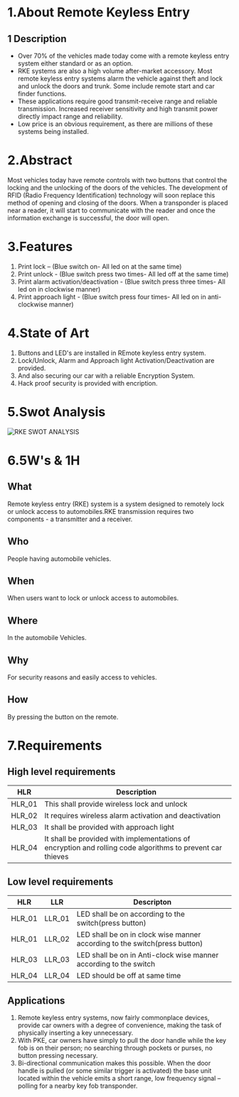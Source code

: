 # 1.About Remote Keyless Entry

## 1 Description
* Over 70% of the vehicles made today come with a remote keyless entry  system either standard or as an option. 
* RKE systems are also a high volume after-market accessory. Most remote keyless entry systems alarm the vehicle against theft and lock and unlock the doors and trunk. Some include remote start and car finder functions.
* These applications require good transmit-receive range and reliable transmission. Increased receiver sensitivity and high transmit power  directly impact range and reliability.
* Low price is an obvious requirement, as there are millions of these systems being installed.

# 2.Abstract
Most vehicles today have remote controls with two buttons that control the locking and the unlocking of the doors of the vehicles. The development of RFID (Radio Frequency Identification) technology will soon replace this method of opening and closing of the doors. When a transponder is placed near a reader, it will start to communicate with the reader and once the information exchange is successful, the door will open.

# 3.Features
1. Print lock – (Blue switch on- All led on at the same time)
2. Print unlock - (Blue switch press two times- All led off at the same time)
3. Print alarm activation/deactivation - (Blue switch press three times- All led on in clockwise manner)
4. Print approach light - (Blue switch press four times- All led on in anti-clockwise manner)

# 4.State of Art
1. Buttons and LED's are installed in REmote keyless entry system.
2. Lock/Unlock, Alarm and Approach light Activation/Deactivation are provided.
3. And also securing our car with a reliable Encryption System.
4. Hack proof security is provided with encription.

# 5.Swot Analysis
![RKE SWOT ANALYSIS](https://user-images.githubusercontent.com/98883917/157844905-bce68ca8-b5c6-463d-84bd-01b94955fedc.jpg)

# 6.5W's & 1H
## What
Remote keyless entry (RKE) system is a system designed to remotely lock or unlock access to automobiles.RKE transmission requires two components - a transmitter and a receiver. 
## Who
People having automobile vehicles.
## When
When users want to lock or unlock access to automobiles.
## Where
In the automobile Vehicles.
## Why
For security reasons and easily access to vehicles.
## How
By pressing the button on the remote.

# 7.Requirements
## High level requirements
| HLR | Description |
|-----|-------------|
| HLR_01| This shall provide wireless lock and unlock |
| HLR_02| It requires wireless alarm activation and deactivation|
| HLR_03| It shall be provided with approach light|
| HLR_04 | It shall be provided with implementations of encryption and rolling code algorithms to prevent car thieves|

## Low level requirements
|HLR|LLR|Descripton|
|---|---|----------|
|HLR_01| LLR_01|LED shall be on according to the switch(press button)|
|HLR_01|LLR_02|LED shall be on in clock wise manner according to the switch(press button)|
|HLR_03|LLR_03|LED shall be on in Anti-clock wise manner according to the switch|
|HLR_04|LLR_04|LED should be off at same time|

## Applications
1. Remote keyless entry systems, now fairly commonplace devices, provide car owners with a degree of convenience, making the task of physically inserting a key unnecessary. 
2. With PKE, car owners have simply to pull the door handle while the key fob is on their person; no searching through pockets or purses, no button pressing necessary.
3. Bi-directional communication makes this possible. When the door handle is pulled (or some similar trigger is activated) the base unit located within the vehicle emits a short range, low frequency signal – polling for a nearby key fob transponder.
